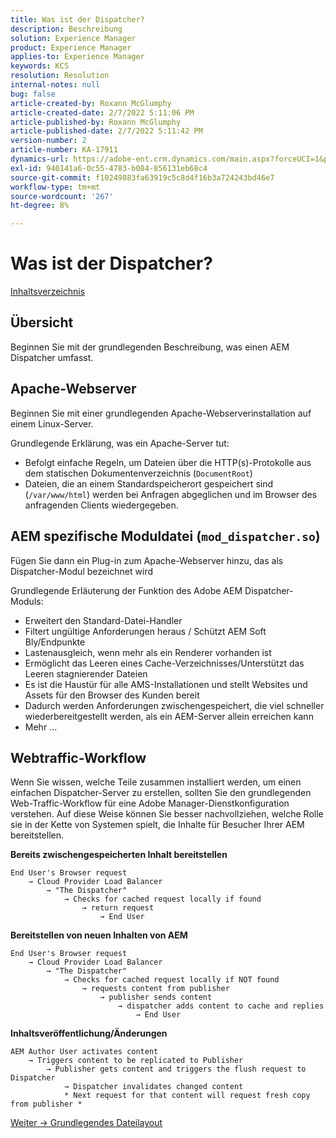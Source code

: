 ```yaml
---
title: Was ist der Dispatcher?
description: Beschreibung
solution: Experience Manager
product: Experience Manager
applies-to: Experience Manager
keywords: KCS
resolution: Resolution
internal-notes: null
bug: false
article-created-by: Roxann McGlumphy
article-created-date: 2/7/2022 5:11:06 PM
article-published-by: Roxann McGlumphy
article-published-date: 2/7/2022 5:11:42 PM
version-number: 2
article-number: KA-17911
dynamics-url: https://adobe-ent.crm.dynamics.com/main.aspx?forceUCI=1&pagetype=entityrecord&etn=knowledgearticle&id=35d146ef-3888-ec11-93b0-0022480837ff
exl-id: 940141a6-0c55-4783-b084-856131eb68c4
source-git-commit: f10249883fa63919c5c8d4f16b3a724243bd46e7
workflow-type: tm+mt
source-wordcount: '267'
ht-degree: 8%

---
```



# Was ist der Dispatcher?

[Inhaltsverzeichnis](https://experienceleague.adobe.com/docs/experience-cloud-kcs/kbarticles/KA-17490.html?lang=de)

## Übersicht

Beginnen Sie mit der grundlegenden Beschreibung, was einen AEM Dispatcher umfasst.

## Apache-Webserver

Beginnen Sie mit einer grundlegenden Apache-Webserverinstallation auf einem Linux-Server.

Grundlegende Erklärung, was ein Apache-Server tut:

- Befolgt einfache Regeln, um Dateien über die HTTP(s)-Protokolle aus dem statischen Dokumentenverzeichnis (`DocumentRoot`)
- Dateien, die an einem Standardspeicherort gespeichert sind (`/var/www/html`) werden bei Anfragen abgeglichen und im Browser des anfragenden Clients wiedergegeben.




## AEM spezifische Moduldatei (`mod_dispatcher.so`)

Fügen Sie dann ein Plug-in zum Apache-Webserver hinzu, das als Dispatcher-Modul bezeichnet wird

Grundlegende Erläuterung der Funktion des Adobe AEM Dispatcher-Moduls:

- Erweitert den Standard-Datei-Handler
- Filtert ungültige Anforderungen heraus / Schützt AEM Soft Bly/Endpunkte
- Lastenausgleich, wenn mehr als ein Renderer vorhanden ist
- Ermöglicht das Leeren eines Cache-Verzeichnisses/Unterstützt das Leeren stagnierender Dateien
- Es ist die Haustür für alle AMS-Installationen und stellt Websites und Assets für den Browser des Kunden bereit
- Dadurch werden Anforderungen zwischengespeichert, die viel schneller wiederbereitgestellt werden, als ein AEM-Server allein erreichen kann
- Mehr ...

## Webtraffic-Workflow

Wenn Sie wissen, welche Teile zusammen installiert werden, um einen einfachen Dispatcher-Server zu erstellen, sollten Sie den grundlegenden Web-Traffic-Workflow für eine Adobe Manager-Dienstkonfiguration verstehen.
Auf diese Weise können Sie besser nachvollziehen, welche Rolle sie in der Kette von Systemen spielt, die Inhalte für Besucher Ihrer AEM bereitstellen.

<b>Bereits zwischengespeicherten Inhalt bereitstellen</b>

```
End User's Browser request 
    → Cloud Provider Load Balancer 
        → "The Dispatcher" 
            → Checks for cached request locally if found 
                → return request 
                    → End User
```

<b>Bereitstellen von neuen Inhalten von AEM</b>

```
End User's Browser request 
    → Cloud Provider Load Balancer 
        → "The Dispatcher" 
            → Checks for cached request locally if NOT found 
                → requests content from publisher 
                    → publisher sends content 
                        → dispatcher adds content to cache and replies 
                            → End User
```

<b>Inhaltsveröffentlichung/Änderungen</b>

```
AEM Author User activates content 
    → Triggers content to be replicated to Publisher 
        → Publisher gets content and triggers the flush request to Dispatcher 
            → Dispatcher invalidates changed content 
            * Next request for that content will request fresh copy from publisher *
```

[Weiter -> Grundlegendes Dateilayout](https://experienceleague.adobe.com/docs/experience-cloud-kcs/kbarticles/KA-17502.html?lang=de)